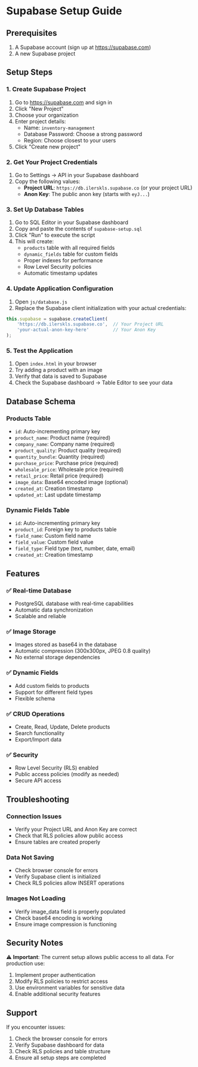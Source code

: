 # Supabase Setup Guide

## Prerequisites
1. A Supabase account (sign up at https://supabase.com)
2. A new Supabase project

## Setup Steps

### 1. Create Supabase Project
1. Go to https://supabase.com and sign in
2. Click "New Project"
3. Choose your organization
4. Enter project details:
   - Name: `inventory-management`
   - Database Password: Choose a strong password
   - Region: Choose closest to your users
5. Click "Create new project"

### 2. Get Your Project Credentials
1. Go to Settings → API in your Supabase dashboard
2. Copy the following values:
   - **Project URL**: `https://db.ilerskls.supabase.co` (or your project URL)
   - **Anon Key**: The public anon key (starts with `eyJ...`)

### 3. Set Up Database Tables
1. Go to SQL Editor in your Supabase dashboard
2. Copy and paste the contents of `supabase-setup.sql`
3. Click "Run" to execute the script
4. This will create:
   - `products` table with all required fields
   - `dynamic_fields` table for custom fields
   - Proper indexes for performance
   - Row Level Security policies
   - Automatic timestamp updates

### 4. Update Application Configuration
1. Open `js/database.js`
2. Replace the Supabase client initialization with your actual credentials:

```javascript
this.supabase = supabase.createClient(
    'https://db.ilerskls.supabase.co',  // Your Project URL
    'your-actual-anon-key-here'         // Your Anon Key
);
```

### 5. Test the Application
1. Open `index.html` in your browser
2. Try adding a product with an image
3. Verify that data is saved to Supabase
4. Check the Supabase dashboard → Table Editor to see your data

## Database Schema

### Products Table
- `id`: Auto-incrementing primary key
- `product_name`: Product name (required)
- `company_name`: Company name (required)
- `product_quality`: Product quality (required)
- `quantity_bundle`: Quantity (required)
- `purchase_price`: Purchase price (required)
- `wholesale_price`: Wholesale price (required)
- `retail_price`: Retail price (required)
- `image_data`: Base64 encoded image (optional)
- `created_at`: Creation timestamp
- `updated_at`: Last update timestamp

### Dynamic Fields Table
- `id`: Auto-incrementing primary key
- `product_id`: Foreign key to products table
- `field_name`: Custom field name
- `field_value`: Custom field value
- `field_type`: Field type (text, number, date, email)
- `created_at`: Creation timestamp

## Features

### ✅ Real-time Database
- PostgreSQL database with real-time capabilities
- Automatic data synchronization
- Scalable and reliable

### ✅ Image Storage
- Images stored as base64 in the database
- Automatic compression (300x300px, JPEG 0.8 quality)
- No external storage dependencies

### ✅ Dynamic Fields
- Add custom fields to products
- Support for different field types
- Flexible schema

### ✅ CRUD Operations
- Create, Read, Update, Delete products
- Search functionality
- Export/Import data

### ✅ Security
- Row Level Security (RLS) enabled
- Public access policies (modify as needed)
- Secure API access

## Troubleshooting

### Connection Issues
- Verify your Project URL and Anon Key are correct
- Check that RLS policies allow public access
- Ensure tables are created properly

### Data Not Saving
- Check browser console for errors
- Verify Supabase client is initialized
- Check RLS policies allow INSERT operations

### Images Not Loading
- Verify image_data field is properly populated
- Check base64 encoding is working
- Ensure image compression is functioning

## Security Notes

⚠️ **Important**: The current setup allows public access to all data. For production use:

1. Implement proper authentication
2. Modify RLS policies to restrict access
3. Use environment variables for sensitive data
4. Enable additional security features

## Support

If you encounter issues:
1. Check the browser console for errors
2. Verify Supabase dashboard for data
3. Check RLS policies and table structure
4. Ensure all setup steps are completed
